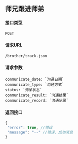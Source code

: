 ## 师兄跟进师弟
#### 接口类型
	POST
#### 请求URL
	/brother/track.json
#### 请求参数
	communicate_date: `沟通日期`
	communicate_type: `沟通方式`
	status: `师弟状态`
	communicate_result: `沟通结果`
	communicate_record: `沟通记录`
#### 返回接口
```js
{
 "error": true, //错误
 "message": "--" //错误、成功消息
}
```